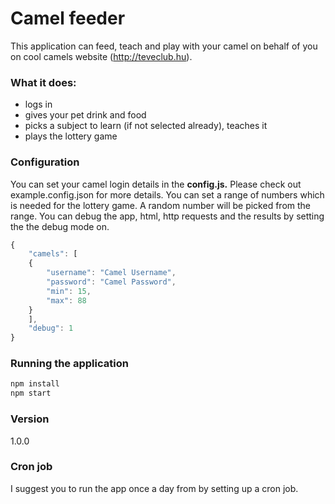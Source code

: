 # Camel feeder

This application can feed, teach and play with your camel on behalf of you on cool camels website (http://teveclub.hu).

### What it does:
* logs in
* gives your pet drink and food
* picks a subject to learn (if not selected already), teaches it
* plays the lottery game

### Configuration

You can set your camel login details in the **config.js.** Please check out example.config.json for more details. You can set a range of numbers which  is needed for the lottery game. A random number will be picked from the range. You can debug the app, html, http requests and the results by setting the the debug mode on.
```js
{
    "camels": [
    {
        "username": "Camel Username",
        "password": "Camel Password",
        "min": 15,
        "max": 88
    }
    ],
    "debug": 1
}
```
### Running the application
```sh
npm install
npm start
```

### Version
1.0.0

### Cron job
I suggest you to run the app once a day from by setting up a cron job.
